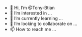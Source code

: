 - 👋 Hi, I’m @Tony-Btian
- 👀 I’m interested in ...
- 🌱 I’m currently learning ...
- 💞️ I’m looking to collaborate on ...
- 📫 How to reach me ...

<!---
Tony-Btian/Tony-Btian is a ✨ special ✨ repository because its `README.md` (this file) appears on your GitHub profile.
You can click the Preview link to take a look at your changes.
--->
